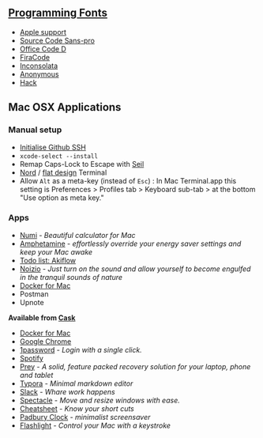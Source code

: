 ## [Programming Fonts](https://www.nerdfonts.com/)

- [Apple support][apple]
- [Source Code Sans-pro][codepro]
- [Office Code D][office-code]
- [FiraCode][fira]
- [Inconsolata][inconsolata]
- [Anonymous][anonymous]
- [Hack][hack-font]

## Mac OSX Applications

### Manual setup

- [Initialise Github SSH](https://docs.github.com/en/enterprise-server@2.21/github/authenticating-to-github/connecting-to-github-with-ssh)
- `xcode-select --install`
- Remap Caps-Lock to Escape with [Seil](https://pqrs.org/osx/karabiner/seil.html.en)
- [Nord](https://github.com/arcticicestudio/nord-terminal-app) / [flat design](https://github.com/ahmetsulek/flat-terminal) Terminal
- Allow `Alt` as a meta-key (instead of `Esc`) : In Mac Terminal.app
  this setting is Preferences > Profiles tab > Keyboard sub-tab > at the
  bottom "Use option as meta key."


### Apps

- [Numi](http://numi.io/) - _Beautiful calculator for Mac_
- [Amphetamine](https://itunes.apple.com/us/app/amphetamine/id937984704?mt=12) - _effortlessly override your energy saver settings and keep your Mac awake_
- [Todo list: Akiflow](https://akiflow.com/)
- [Noizio](http://noiz.io/) - _Just turn on the sound and allow yourself to become engulfed in the tranquil sounds of nature_
- [Docker for Mac](https://docs.docker.com/docker-for-mac/install/)
- Postman
- Upnote

**Available from [Cask](https://caskroom.github.io/search)**

- [Docker for Mac](https://docs.docker.com/docker-for-mac/)
- [Google Chrome](https://www.google.fr/chrome/browser/)
- [1password](https://1password.com/) - _Login with a single click._
- [Spotify](https://www.spotify.com/fr/)
- [Prey](https://preyproject.com/) - _A solid, feature packed recovery solution for your laptop, phone and tablet_
- [Typora](https://typora.io) - _Minimal markdown editor_
- [Slack](https://slack.com/beta/osx) - _Whare work happens_
- [Spectacle](http://spectacleapp.com/) - _Move and resize windows with ease._
- [Cheatsheet](http://www.mediaatelier.com/CheatSheet/) - _Know your short cuts_
- [Padbury Clock](http://padbury.me/clock/) - _minimalist screensaver_
- [Flashlight](http://flashlight.nateparrott.com/) - _Control your Mac with a keystroke_


[apple]: https://support.apple.com/fr-fr/HT201749
[fira]: https://github.com/tonsky/FiraCode
[codepro]: https://github.com/adobe-fonts/source-code-pro
[anonymous]: http://www.marksimonson.com/fonts/view/anonymous-pro
[inconsolata]: http://levien.com/type/myfonts/inconsolata.html
[office-code]: https://github.com/nathco/Office-Code-Pro
[hack-font]: https://sourcefoundry.org/hack/